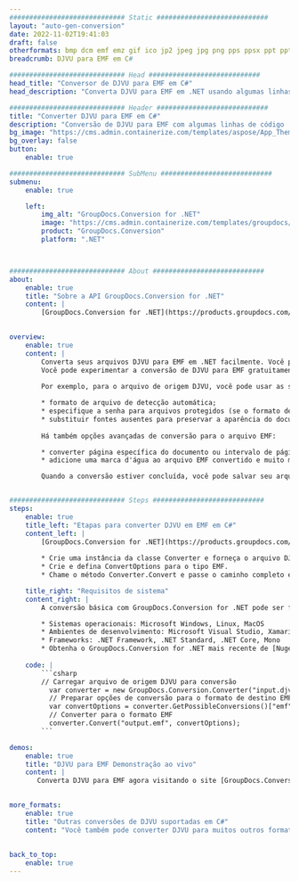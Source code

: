 ```yaml
---
############################# Static ############################
layout: "auto-gen-conversion"
date: 2022-11-02T19:41:03
draft: false
otherformats: bmp dcm emf emz gif ico jp2 jpeg jpg png pps ppsx ppt pptx psb psd svg svgz tga tif tiff webp wmf wmz
breadcrumb: DJVU para EMF em C#

############################# Head ############################
head_title: "Conversor de DJVU para EMF em C#"
head_description: "Converta DJVU para EMF em .NET usando algumas linhas de código. Use a API de conversão de documentos do GroupDocs para converter mais de 160 formatos de arquivo."

############################# Header ############################
title: "Converter DJVU para EMF em C#"
description: "Conversão de DJVU para EMF com algumas linhas de código .NET"
bg_image: "https://cms.admin.containerize.com/templates/aspose/App_Themes/V3/images/bg/header1.png"
bg_overlay: false
button:
    enable: true

############################# SubMenu ############################
submenu:
    enable: true

    left:
        img_alt: "GroupDocs.Conversion for .NET"
        image: "https://cms.admin.containerize.com/templates/groupdocs/images/product-logos/90x90-noborder/groupdocs-conversion-net.png"
        product: "GroupDocs.Conversion"
        platform: ".NET"



############################# About ############################
about:
    enable: true
    title: "Sobre a API GroupDocs.Conversion for .NET"
    content: |
        [GroupDocs.Conversion for .NET](https://products.groupdocs.com/conversion/net/) pode ser usado para converter Microsoft Word, Excel, PowerPoint, PDF, Visio e outros formatos. GroupDocs.Conversion é uma API independente que é adequada para sistemas internos e de back-end onde é necessário alto desempenho. Não depende de nenhum software como Microsoft ou Open Office.
    

overview:
    enable: true
    content: |
        Converta seus arquivos DJVU para EMF em .NET facilmente. Você pode usar apenas algumas linhas de código C# em qualquer plataforma de sua escolha, como - Windows, Linux, macOS.
        Você pode experimentar a conversão de DJVU para EMF gratuitamente e avaliar a qualidade dos resultados da conversão. Juntamente com cenários de conversão de arquivo simples, você pode tentar opções mais avançadas para carregar o arquivo de origem DJVU e para salvar o resultado de saída EMF. 
        
        Por exemplo, para o arquivo de origem DJVU, você pode usar as seguintes opções de carregamento:

        * formato de arquivo de detecção automática;
        * especifique a senha para arquivos protegidos (se o formato de arquivo suportar);
        * substituir fontes ausentes para preservar a aparência do documento.
        
        Há também opções avançadas de conversão para o arquivo EMF:

        * converter página específica do documento ou intervalo de páginas;
        * adicione uma marca d'água ao arquivo EMF convertido e muito mais.

        Quando a conversão estiver concluída, você pode salvar seu arquivo EMF no caminho do arquivo local ou em qualquer armazenamento de terceiros, como FTP, Amazon S3, Google Drive, Dropbox etc. Observe - para converter DJVU para {{ TO}} não há necessidade de nenhum software adicional instalado - como MS Office, Open Office, Adobe Acrobat Reader etc.


############################# Steps ############################
steps:
    enable: true
    title_left: "Etapas para converter DJVU em EMF em C#"
    content_left: |
        [GroupDocs.Conversion for .NET](https://products.groupdocs.com/conversion/net/) torna mais fácil para os desenvolvedores converter um arquivo DJVU para EMF com algumas linhas de código.
        
        * Crie uma instância da classe Converter e forneça o arquivo DJVU com o caminho completo
        * Crie e defina ConvertOptions para o tipo EMF.
        * Chame o método Converter.Convert e passe o caminho completo e o formato (EMF) como parâmetro

    title_right: "Requisitos de sistema"
    content_right: |
        A conversão básica com GroupDocs.Conversion for .NET pode ser feita em apenas algumas etapas simples. Nossas APIs são suportadas em todas as principais plataformas e sistemas operacionais. Antes de executar o código abaixo, certifique-se de ter os seguintes pré-requisitos instalados em seu sistema.

        * Sistemas operacionais: Microsoft Windows, Linux, MacOS
        * Ambientes de desenvolvimento: Microsoft Visual Studio, Xamarin, MonoDevelop
        * Frameworks: .NET Framework, .NET Standard, .NET Core, Mono
        * Obtenha o GroupDocs.Conversion for .NET mais recente de [Nuget](https://www.nuget.org/packages/groupdocs.conversion)
         
    code: |
        ```csharp    
        // Carregar arquivo de origem DJVU para conversão
          var converter = new GroupDocs.Conversion.Converter("input.djvu");
          // Preparar opções de conversão para o formato de destino EMF
          var convertOptions = converter.GetPossibleConversions()["emf"].ConvertOptions;
          // Converter para o formato EMF
          converter.Convert("output.emf", convertOptions);
        ```

demos:
    enable: true
    title: "DJVU para EMF Demonstração ao vivo"
    content: |
       Converta DJVU para EMF agora visitando o site [GroupDocs.Conversion App](https://products.groupdocs.app/conversion/family). A demonstração online tem as seguintes vantagens
          

more_formats:
    enable: true
    title: "Outras conversões de DJVU suportadas em C#"
    content: "Você também pode converter DJVU para muitos outros formatos de arquivo. Por favor, veja a lista abaixo."
       
       
back_to_top:
    enable: true
---
```

